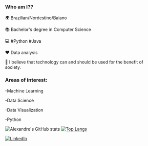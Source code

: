 ### Who am I??

🌍 Brazilian/Nordestino/Baiano

📚 Bachelor's degree in Computer Science

💻 #Python #Java

❤ Data analysis

👊 I believe that technology can and should be used for the benefit of society.


### Areas of interest:

-Machine Learning

-Data Science

-Data Visualization

-Python

![Alexandre's GitHub stats](https://github-readme-stats.vercel.app/api?username=AlexandrePeBrito&show_icons=true&theme=radical)
[![Top Langs](https://github-readme-stats.vercel.app/api/top-langs/?username=AlexandrePeBrito&layout=compact&show_icons=true&theme=radical)](https://github.com/AlexandrePeBrito)

[![LinkedIn](https://img.shields.io/badge/LinkedIn-0077B5?style=for-the-badge&logo=linkedin&logoColor=white)](https://www.linkedin.com/in/alexandre-brito-6629ba216/)
